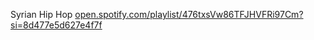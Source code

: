 Syrian Hip Hop [open.spotify.com/playlist/476txsVw86TFJHVFRi97Cm?si=8d477e5d627e4f7f](https://open.spotify.com/playlist/476txsVw86TFJHVFRi97Cm?si=8d477e5d627e4f7f)